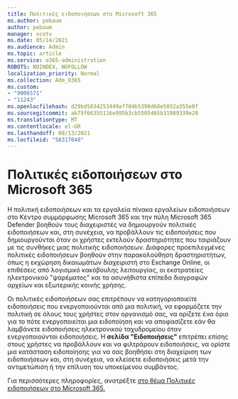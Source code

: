 ```yaml
---
title: Πολιτικές ειδοποιήσεων στο Microsoft 365
ms.author: pebaum
author: pebaum
manager: scotv
ms.date: 05/14/2021
ms.audience: Admin
ms.topic: article
ms.service: o365-administration
ROBOTS: NOINDEX, NOFOLLOW
localization_priority: Normal
ms.collection: Adm_O365
ms.custom:
- "9006571"
- "11243"
ms.openlocfilehash: d29bd5034253449af704b5398d68e5032a355e0f
ms.sourcegitcommit: ab75f66355116e995b3cb5505465b31989339e28
ms.translationtype: MT
ms.contentlocale: el-GR
ms.lasthandoff: 08/13/2021
ms.locfileid: "58317048"
---
```

# <a name="alert-policies-in-microsoft-365"></a>Πολιτικές ειδοποιήσεων στο Microsoft 365

Η πολιτική ειδοποιήσεων και τα εργαλεία πίνακα εργαλείων ειδοποιήσεων στο Κέντρο συμμόρφωσης Microsoft 365 και την πύλη Microsoft 365 Defender βοηθούν τους διαχειριστές να δημιουργούν πολιτικές ειδοποιήσεων και, στη συνέχεια, να προβάλλουν τις ειδοποιήσεις που δημιουργούνται όταν οι χρήστες εκτελούν δραστηριότητες που ταιριάζουν με τις συνθήκες μιας πολιτικής ειδοποιήσεων. Διάφορες προεπιλεγμένες πολιτικές ειδοποιήσεων βοηθούν στην παρακολούθηση δραστηριοτήτων, όπως η εκχώρηση δικαιωμάτων διαχειριστή στο Exchange Online, οι επιθέσεις από λογισμικό κακόβουλης λειτουργίας, οι εκστρατείες ηλεκτρονικού "ψαρέματος" και τα ασυνήθιστα επίπεδα διαγραφών αρχείων και εξωτερικής κοινής χρήσης.

Οι πολιτικές ειδοποιήσεων σας επιτρέπουν να κατηγοριοποιείτε ειδοποιήσεις που ενεργοποιούνται από μια πολιτική, να εφαρμόζετε την πολιτική σε όλους τους χρήστες στον οργανισμό σας, να ορίζετε ένα όριο για το πότε ενεργοποιείται μια ειδοποίηση και να αποφασίζετε εάν θα λαμβάνετε ειδοποιήσεις ηλεκτρονικού ταχυδρομείου όταν ενεργοποιούνται ειδοποιήσεις. Η **σελίδα "Ειδοποιήσεις"** επιτρέπει επίσης στους χρήστες να προβάλλουν και να φιλτράρουν ειδοποιήσεις, να ορίστε μια κατάσταση ειδοποίησης για να σας βοηθήσει στη διαχείριση των ειδοποιήσεων και, στη συνέχεια, να κλείσετε ειδοποιήσεις μετά την αντιμετώπιση ή την επίλυση του υποκείμενου συμβάντος.

Για περισσότερες πληροφορίες, ανατρέξτε [στο θέμα Πολιτικές ειδοποιήσεων στο Microsoft 365.](https://docs.microsoft.com/microsoft-365/compliance/alert-policies)
